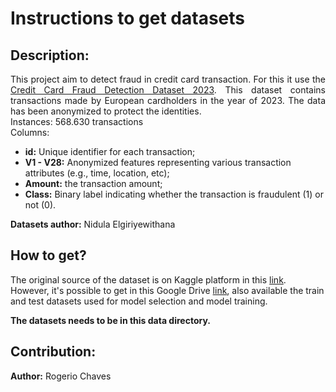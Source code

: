 # Instructions to get datasets

## Description:
<p align="justify">This project aim to detect fraud in credit card transaction. For this it use the <a href="https://www.kaggle.com/datasets/nelgiriyewithana/credit-card-fraud-detection-dataset-2023">Credit Card Fraud Detection Dataset 2023</a>. This dataset contains transactions made by European cardholders in the year of 2023. The data has been anonymized to protect the identities.</br>
Instances: 568.630 transactions</br>
Columns: </br>

- **id:** Unique identifier for each transaction;
- **V1 - V28:** Anonymized features representing various transaction attributes (e.g., time, location, etc);
- **Amount:** the transaction amount;
- **Class:** Binary label indicating whether the transaction is fraudulent (1) or not (0).</p>

**Datasets author:** Nidula Elgiriyewithana

## How to get?

<p>The original source of the dataset is on Kaggle platform in this <a href="https://www.kaggle.com/datasets/nelgiriyewithana/credit-card-fraud-detection-dataset-2023">link</a>. However, it's possible to get in this Google Drive <a href="https://drive.google.com/drive/folders/15ks9XQJaoW2VMPyrwpPyhpLczKQnmAIw?usp=sharing">link</a>, also available the train and test datasets used for model selection and model training.</p>

**The datasets needs to be in this data directory.**


## Contribution:
<b>Author:</b> Rogerio Chaves
